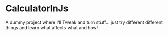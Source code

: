 # CalculatorInJs
A dummy project where I'll Tweak and turn stuff... just try different different things and learn what affects what and how!
